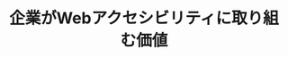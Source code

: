 ---
layout: ./src/html/tag.pug
type: 'tag'
title: '企業がWebアクセシビリティに取り組む価値'
desc: ''
name: 'company_effort'
---